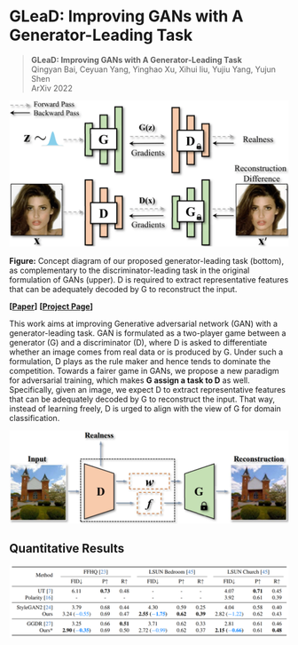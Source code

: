 # GLeaD: Improving GANs with A Generator-Leading Task

> **GLeaD: Improving GANs with A Generator-Leading Task** <br>
> Qingyan Bai, Ceyuan Yang, Yinghao Xu, Xihui liu, Yujiu Yang, Yujun Shen <br>
> ArXiv 2022

<div align=center>
<img src="./docs/assets/teaser.png" width=750px>
</div>


**Figure:** Concept diagram of our proposed generator-leading
task (bottom), as complementary to the discriminator-leading task
in the original formulation of GANs (upper). D is required to
extract representative features that can be adequately decoded by
G to reconstruct the input.

**[**[**Paper**](https://arxiv.org/abs/xxxx.xxxxx)**]**
**[**[**Project Page**](https://ezioby.github.io/glead/)**]**

This work aims at improving Generative adversarial network (GAN) with a generator-leading task. 
GAN is formulated as a two-player game between a generator (G) and a discriminator (D), 
where D is asked to differentiate whether an image comes from real data or is produced by G. 
Under such a formulation, D plays as the rule maker and hence tends to dominate the competition. 
Towards a fairer game in GANs, we propose a new paradigm for adversarial training, 
which makes **G assign a task to D** as well. Specifically, given an image, 
we expect D to extract representative features that can be adequately decoded by G to reconstruct the input. 
That way, instead of learning freely, D is urged to align with the view of G for domain classification.

<div align=center>
<img src="./docs/assets/framework.png" width=700px>
</div>

## Quantitative Results
![image](./docs/assets/quantitative_results.png)
